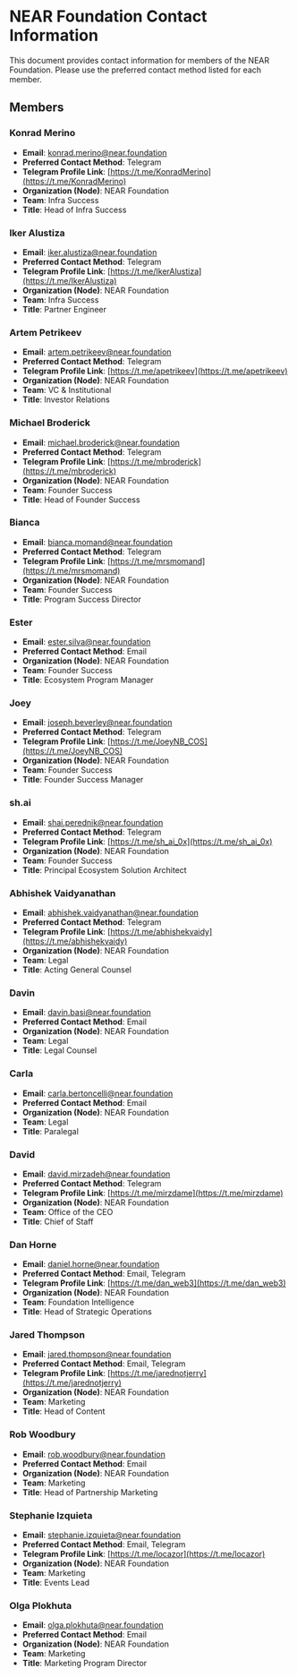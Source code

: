 # NEAR Foundation Contact Information

This document provides contact information for members of the NEAR Foundation. Please use the preferred contact method listed for each member.

## Members

### Konrad Merino
- **Email**: konrad.merino@near.foundation
- **Preferred Contact Method**: Telegram
- **Telegram Profile Link**: [https://t.me/KonradMerino](https://t.me/KonradMerino)
- **Organization (Node)**: NEAR Foundation
- **Team**: Infra Success
- **Title**: Head of Infra Success

### Iker Alustiza
- **Email**: iker.alustiza@near.foundation
- **Preferred Contact Method**: Telegram
- **Telegram Profile Link**: [https://t.me/IkerAlustiza](https://t.me/IkerAlustiza)
- **Organization (Node)**: NEAR Foundation
- **Team**: Infra Success
- **Title**: Partner Engineer

### Artem Petrikeev
- **Email**: artem.petrikeev@near.foundation
- **Preferred Contact Method**: Telegram
- **Telegram Profile Link**: [https://t.me/apetrikeev](https://t.me/apetrikeev)
- **Organization (Node)**: NEAR Foundation
- **Team**: VC & Institutional
- **Title**: Investor Relations

### Michael Broderick
- **Email**: michael.broderick@near.foundation
- **Preferred Contact Method**: Telegram
- **Telegram Profile Link**: [https://t.me/mbroderick](https://t.me/mbroderick)
- **Organization (Node)**: NEAR Foundation
- **Team**: Founder Success
- **Title**: Head of Founder Success

### Bianca
- **Email**: bianca.momand@near.foundation
- **Preferred Contact Method**: Telegram
- **Telegram Profile Link**: [https://t.me/mrsmomand](https://t.me/mrsmomand)
- **Organization (Node)**: NEAR Foundation
- **Team**: Founder Success
- **Title**: Program Success Director

### Ester
- **Email**: ester.silva@near.foundation
- **Preferred Contact Method**: Email
- **Organization (Node)**: NEAR Foundation
- **Team**: Founder Success
- **Title**: Ecosystem Program Manager

### Joey
- **Email**: joseph.beverley@near.foundation
- **Preferred Contact Method**: Telegram
- **Telegram Profile Link**: [https://t.me/JoeyNB_COS](https://t.me/JoeyNB_COS)
- **Organization (Node)**: NEAR Foundation
- **Team**: Founder Success
- **Title**: Founder Success Manager

### sh.ai
- **Email**: shai.perednik@near.foundation
- **Preferred Contact Method**: Telegram
- **Telegram Profile Link**: [https://t.me/sh_ai_0x](https://t.me/sh_ai_0x)
- **Organization (Node)**: NEAR Foundation
- **Team**: Founder Success
- **Title**: Principal Ecosystem Solution Architect

### Abhishek Vaidyanathan
- **Email**: abhishek.vaidyanathan@near.foundation
- **Preferred Contact Method**: Telegram
- **Telegram Profile Link**: [https://t.me/abhishekvaidy](https://t.me/abhishekvaidy)
- **Organization (Node)**: NEAR Foundation
- **Team**: Legal
- **Title**: Acting General Counsel

### Davin
- **Email**: davin.basi@near.foundation
- **Preferred Contact Method**: Email
- **Organization (Node)**: NEAR Foundation
- **Team**: Legal
- **Title**: Legal Counsel

### Carla
- **Email**: carla.bertoncelli@near.foundation
- **Preferred Contact Method**: Email
- **Organization (Node)**: NEAR Foundation
- **Team**: Legal
- **Title**: Paralegal

### David
- **Email**: david.mirzadeh@near.foundation
- **Preferred Contact Method**: Telegram
- **Telegram Profile Link**: [https://t.me/mirzdame](https://t.me/mirzdame)
- **Organization (Node)**: NEAR Foundation
- **Team**: Office of the CEO
- **Title**: Chief of Staff

### Dan Horne
- **Email**: daniel.horne@near.foundation
- **Preferred Contact Method**: Email, Telegram
- **Telegram Profile Link**: [https://t.me/dan_web3](https://t.me/dan_web3)
- **Organization (Node)**: NEAR Foundation
- **Team**: Foundation Intelligence
- **Title**: Head of Strategic Operations

### Jared Thompson
- **Email**: jared.thompson@near.foundation
- **Preferred Contact Method**: Email, Telegram
- **Telegram Profile Link**: [https://t.me/jarednotjerry](https://t.me/jarednotjerry)
- **Organization (Node)**: NEAR Foundation
- **Team**: Marketing
- **Title**: Head of Content

### Rob Woodbury
- **Email**: rob.woodbury@near.foundation
- **Preferred Contact Method**: Email
- **Organization (Node)**: NEAR Foundation
- **Team**: Marketing
- **Title**: Head of Partnership Marketing

### Stephanie Izquieta
- **Email**: stephanie.izquieta@near.foundation
- **Preferred Contact Method**: Email, Telegram
- **Telegram Profile Link**: [https://t.me/locazor](https://t.me/locazor)
- **Organization (Node)**: NEAR Foundation
- **Team**: Marketing
- **Title**: Events Lead

### Olga Plokhuta
- **Email**: olga.plokhuta@near.foundation
- **Preferred Contact Method**: Email
- **Organization (Node)**: NEAR Foundation
- **Team**: Marketing
- **Title**: Marketing Program Director
